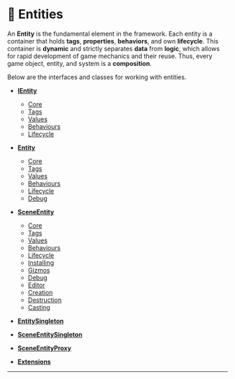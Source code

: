 # 🧩 Entities

An **Entity** is the fundamental element in the framework. Each entity is a container that holds **tags**,
**properties**, **behaviors**, and own **lifecycle**. This container is **dynamic** and strictly separates **data** from
**logic**, which allows for rapid development of game mechanics and their reuse. Thus, every game object, entity, and
system is a **composition**.

Below are the interfaces and classes for working with entities.

- **[IEntity](IEntity.md)** <!-- + -->
    - [Core](IEntityCore.md) <!-- + -->
    - [Tags](IEntityTags.md) <!-- + -->
    - [Values](IEntityValues.md) <!-- + -->
    - [Behaviours](IEntityBehaviours.md) <!-- + -->
    - [Lifecycle](IEntityLifecycle.md) <!-- + -->
- **[Entity](Entity.md)** <!-- + -->
    - [Core](EntityCore.md) <!-- + -->
    - [Tags](EntityTags.md) <!-- + -->
    - [Values](EntityValues.md) <!-- + -->
    - [Behaviours](EntityBehaviours.md) <!-- + -->
    - [Lifecycle](EntityLifecycle.md) <!-- + -->
    - [Debug](EntityDebug.md) <!-- + -->
- **[SceneEntity](SceneEntity.md)** <!-- + -->
    - [Core](SceneEntityCore.md) <!-- + -->
    - [Tags](SceneEntityTags.md) <!-- + -->
    - [Values](SceneEntityValues.md) <!-- + -->
    - [Behaviours](SceneEntityBehaviours.md) <!-- + -->
    - [Lifecycle](SceneEntityLifecycle.md) <!-- + -->
    - [Installing](SceneEntityInstalling.md) <!-- + -->
    - [Gizmos](SceneEntityGizmos.md) <!-- + -->
    - [Debug](SceneEntityDebug.md) <!-- + -->
    - [Editor](SceneEntityEditor.md) <!-- + -->
    - [Creation](SceneEntityCreation.md) <!-- + -->
    - [Destruction](SceneEntityDestruction.md)
    - [Casting](SceneEntityCasting.md)

- **[EntitySingleton](EntitySingleton.md)**
- **[SceneEntitySingleton](SceneEntitySingleton.md)**
- **[SceneEntityProxy](SceneEntityProxy.md)**
- **[Extensions](Extensions.md)**

---
